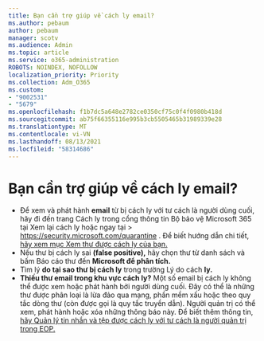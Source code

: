 ```yaml
---
title: Bạn cần trợ giúp về cách ly email?
ms.author: pebaum
author: pebaum
manager: scotv
ms.audience: Admin
ms.topic: article
ms.service: o365-administration
ROBOTS: NOINDEX, NOFOLLOW
localization_priority: Priority
ms.collection: Adm_O365
ms.custom:
- "9002531"
- "5679"
ms.openlocfilehash: f1b7dc5a648e2782ce0350cf75c0f4f0980b418d
ms.sourcegitcommit: ab75f66355116e995b3cb5505465b31989339e28
ms.translationtype: MT
ms.contentlocale: vi-VN
ms.lasthandoff: 08/13/2021
ms.locfileid: "58314686"
---
```

# <a name="need-help-with-email-quarantine"></a>Bạn cần trợ giúp về cách ly email?

- Để xem và phát hành **email** từ bị cách ly với tư cách là người  dùng cuối, hãy đi đến trang Cách ly trong cổng thông tin Bộ bảo vệ Microsoft 365 tại Xem lại cách ly hoặc ngay tại  \>  <https://security.microsoft.com/quarantine> . Để biết hướng dẫn chi tiết, [hãy xem mục Xem thư được cách ly của bạn.](https://docs.microsoft.com/microsoft-365/security/office-365-security/find-and-release-quarantined-messages-as-a-user#view-your-quarantined-messages)
- Nếu thư bị cách ly sai **(false positive),** hãy chọn thư từ danh sách và bấm Báo cáo thư đến **Microsoft để phân tích.**
- Tìm lý **do tại sao thư bị cách ly** trong trường Lý do cách **ly.**
- **Thiếu thư email trong khu vực cách ly?** Một số email bị cách ly không thể được xem hoặc phát hành bởi người dùng cuối. Đây có thể là những thư được phân loại là lừa đảo qua mạng, phần mềm xấu hoặc theo quy tắc dòng thư (còn được gọi là quy tắc truyền dẫn). Người quản trị có thể xem, phát hành hoặc xóa những thông báo này. Để biết thêm thông tin, [hãy Quản lý tin nhắn và tệp được cách ly với tư cách là người quản trị trong EOP.](https://docs.microsoft.com/microsoft-365/security/office-365-security/manage-quarantined-messages-and-files)
